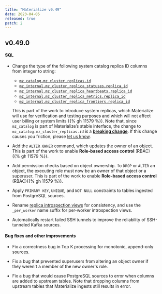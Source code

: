 ```yaml
---
title: "Materialize v0.49"
date: 2023-04-05
released: true
patch: 2
---
```


## v0.49.0

#### SQL

* Change the type of the following system catalog replica ID columns from integer to string:

    * [`mz_catalog.mz_cluster_replicas.id`](/sql/system-catalog/mz_catalog/#mz_cluster_replicas)
    * [`mz_internal.mz_cluster_replica_statuses.replica_id`](/sql/system-catalog/mz_internal/#mz_cluster_replica_statuses)
    * [`mz_internal.mz_cluster_replica_heartbeats.replica_id`](/sql/system-catalog/mz_internal/#mz_cluster_replica_heartbeats)
    * [`mz_internal.mz_cluster_replica_metrics.replica_id`](/sql/system-catalog/mz_internal/#mz_cluster_replica_metrics)
    * [`mz_internal.mz_cluster_replica_frontiers.replica_id`](/sql/system-catalog/mz_internal/#mz_cluster_replica_frontiers)

    This is part of the work to introduce system replicas, which Materialize
    will use for verification and testing purposes and which will not affect
    user billing or system limits {{% gh 11579 %}}. Note that, since
    `mz_catalog` is part of Materialize’s stable interface, the change to
    `mz_catalog.mz_cluster_replicas.id` is a [**breaking change**](/releases/#backwards-compatibility).
    If this change causes you friction, please [let us know](https://support.materialize.com).

* Add the [`ALTER OWNER`](/sql/alter-owner/) command, which updates the owner
  of an object. This is part of the work to enable **Role-based access
  control** (RBAC){{% gh 11579 %}}.

* Add permission checks based on object ownership. To `DROP` or `ALTER` an
  object, the executing role must now be an owner of that object or a
  superuser. This is part of the work to enable **Role-based access control**
  (RBAC){{% gh 11579 %}}.

* Apply `PRIMARY KEY`, `UNIQUE`, and `NOT NULL` constraints to tables ingested
  from PostgreSQL sources.

* Rename [replica introspection views](https://materialize.com/docs/sql/system-catalog/mz_internal/#replica-introspection-relations)
  for consistency, and use the `_per_worker` name suffix for per-worker introspection views.

* Automatically restart failed SSH tunnels to improve the reliability of
  SSH-tunneled Kafka sources.

#### Bug fixes and other improvements

- Fix a correctness bug in Top K processing for monotonic, append-only sources.

- Fix a bug that prevented superusers from altering an object owner if they weren't a member of the new owner's role.

- Fix a bug that would cause PostgreSQL sources to error when columns are added to upstream tables. Note that dropping columns from upstream tables that Materialize ingests still results in error.
